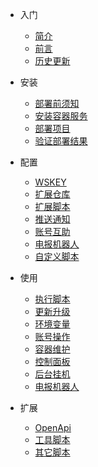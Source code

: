 - 入门
  - [简介](start/简介.md)
  - [前言](start/前言.md)
  - [历史更新](start/历史更新.md)

- 安装

  - [部署前须知](install/部署前须知.md)
  - [安装容器服务](install/安装容器服务.md)
  - [部署项目](install/部署项目.md)
  - [验证部署结果](install/验证部署结果.md)

- 配置

  - [WSKEY](config/WSKEY.md)
  - [扩展仓库](config/扩展仓库.md)
  - [扩展脚本](config/扩展脚本.md)
  - [推送通知](config/推送通知.md)
  - [账号互助](config/账号互助.md)
  - [电报机器人](config/电报机器人.md)
  - [自定义脚本](config/自定义脚本.md)

- 使用

  - [执行脚本](use/执行脚本.md)
  - [更新升级](use/更新升级.md)
  - [环境变量](use/环境变量.md)
  - [账号操作](use/账号操作.md)
  - [容器维护](use/容器维护.md)
  - [控制面板](use/控制面板.md)
  - [后台挂机](use/后台挂机.md)
  - [电报机器人](use/电报机器人.md)

- 扩展

  - [OpenApi](utils/OpenApi.md)
  - [工具脚本](utils/工具脚本.md)
  - [其它脚本](utils/其它脚本.md)
